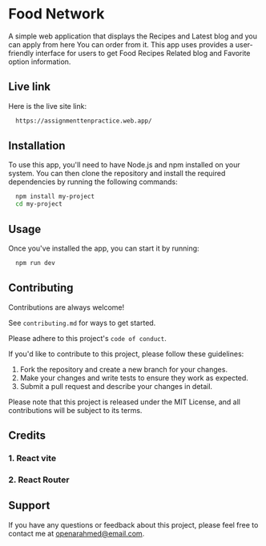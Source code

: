 
# Food Network

A simple web application that displays the Recipes and Latest blog and you can apply from here You can order from it. This app uses provides a user-friendly interface for users to get Food Recipes Related blog and Favorite option information.

##  Live link
Here is the live site link:

```bash
  https://assignmenttenpractice.web.app/
```

## Installation

To use this app, you'll need to have Node.js and npm installed on your system. You can then clone the repository and install the required dependencies by running the following commands:

```bash
  npm install my-project
  cd my-project
```
    
##  Usage
Once you've installed the app, you can start it by running:

```bash
  npm run dev
```
## Contributing

Contributions are always welcome!

See `contributing.md` for ways to get started.

Please adhere to this project's `code of conduct`.

If you'd like to contribute to this project, please follow these guidelines:

1. Fork the repository and create a new branch for your changes.
2. Make your changes and write tests to ensure they work as expected.
3. Submit a pull request and describe your changes in detail.


Please note that this project is released under the MIT License, and all contributions will be subject to its terms.
## Credits
### 1. React vite
### 2. React Router
## Support

If you have any questions or feedback about this project, please feel free to contact me at openarahmed@email.com.
